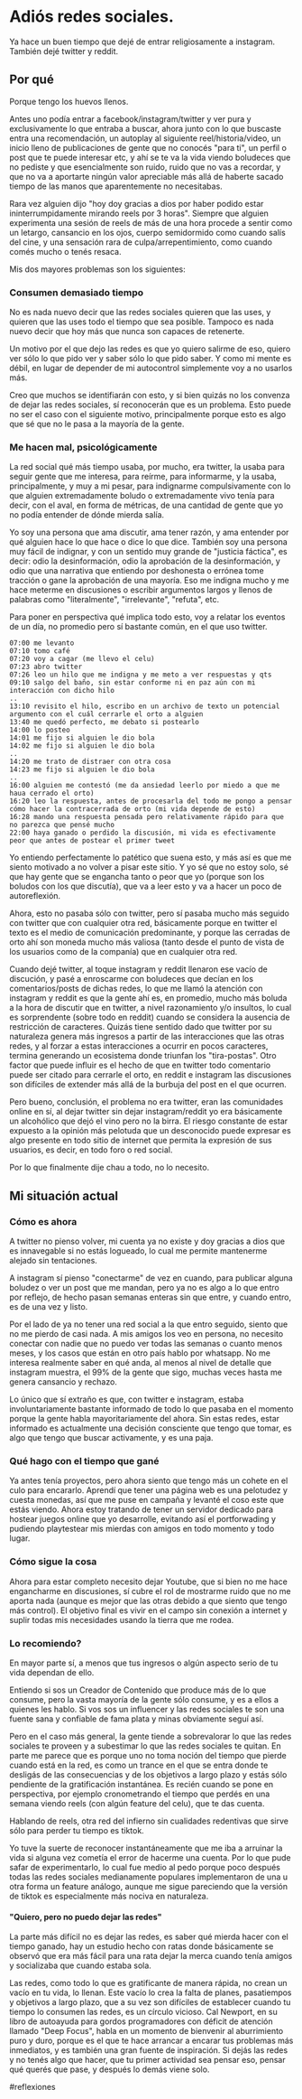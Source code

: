 # Adiós redes sociales.

Ya hace un buen tiempo que dejé de entrar religiosamente a instagram. También dejé twitter y reddit.

## Por qué

Porque tengo los huevos llenos.

Antes uno podía entrar a facebook/instagram/twitter y ver pura y exclusivamente lo que entraba a buscar, ahora junto con lo que buscaste entra una recomendación, un autoplay al siguiente reel/historia/video, un inicio lleno de publicaciones de gente que no conocés "para ti", un perfil o post que te puede interesar etc, y ahí se te va la vida viendo boludeces que no pediste y que esencialmente son ruido, ruido que no vas a recordar, y que no va a aportarte ningún valor apreciable más allá de haberte sacado tiempo de las manos que aparentemente no necesitabas.

Rara vez alguien dijo "hoy doy gracias a dios por haber podido estar ininterrumpidamente mirando reels por 3 horas". Siempre que alguien experimenta una sesión de reels de más de una hora procede a sentir como un letargo, cansancio en los ojos, cuerpo semidormido como cuando salís del cine, y una sensación rara de culpa/arrepentimiento, como cuando comés mucho o tenés resaca.

Mis dos mayores problemas son los siguientes:

### Consumen demasiado tiempo

No es nada nuevo decir que las redes sociales quieren que las uses, y quieren que las uses todo el tiempo que sea posible. Tampoco es nada nuevo decir que hoy más que nunca son capaces de retenerte.

Un motivo por el que dejo las redes es que yo quiero salirme de eso, quiero ver sólo lo que pido ver y saber sólo lo que pido saber. Y como mi mente es débil, en lugar de depender de mi autocontrol simplemente voy a no usarlos más.

Creo que muchos se identifiarán con esto, y si bien quizás no los convenza de dejar las redes sociales, sí reconocerán que es un problema. Esto puede no ser el caso con el siguiente motivo, principalmente porque esto es algo que sé que no le pasa a la mayoría de la gente.

### Me hacen mal, psicológicamente

La red social qué más tiempo usaba, por mucho, era twitter, la usaba para seguir gente que me interesa, para reírme, para informarme, y la usaba, principalmente, y muy a mi pesar, para indignarme compulsivamente con lo que alguien extremadamente boludo o extremadamente vivo tenía para decir, con el aval, en forma de métricas, de una cantidad de gente que yo no podía entender de dónde mierda salía.

Yo soy una persona que ama discutir, ama tener razón, y ama entender por qué alguien hace lo que hace o dice lo que dice. También soy una persona muy fácil de indignar, y con un sentido muy grande de "justicia fáctica", es decir: odio la desinformación, odio la aprobación de la desinformación, y odio que una narrativa que entiendo por deshonesta o errónea tome tracción o gane la aprobación de una mayoría. Eso me indigna mucho y me hace meterme en discusiones o escribir argumentos largos y llenos de palabras como "literalmente", "irrelevante", "refuta", etc.

Para poner en perspectiva qué implica todo esto, voy a relatar los eventos de un día, no promedio pero sí bastante común, en el que uso twitter.

```
07:00 me levanto
07:10 tomo café
07:20 voy a cagar (me llevo el celu) 
07:23 abro twitter
07:26 leo un hilo que me indigna y me meto a ver respuestas y qts
09:10 salgo del baño, sin estar conforme ni en paz aún con mi interacción con dicho hilo
..
13:10 revisito el hilo, escribo en un archivo de texto un potencial argumento con el cuál cerrarle el orto a alguien
13:40 me quedó perfecto, me debato si postearlo
14:00 lo posteo
14:01 me fijo si alguien le dio bola
14:02 me fijo si alguien le dio bola
..
14:20 me trato de distraer con otra cosa
14:23 me fijo si alguien le dio bola
..
16:00 alguien me contestó (me da ansiedad leerlo por miedo a que me haua cerrado el orto)
16:20 leo la respuesta, antes de procesarla del todo me pongo a pensar cómo hacer la contracerrada de orto (mi vida depende de esto)
16:28 mando una respuesta pensada pero relativamente rápido para que no parezca que pensé mucho
22:00 haya ganado o perdido la discusión, mi vida es efectivamente peor que antes de postear el primer tweet
```

Yo entiendo perfectamente lo patético que suena esto, y más así es que me siento motivado a no volver a pisar este sitio. Y yo sé que no estoy solo, sé que hay gente que se engancha tanto o peor que yo (porque son los boludos con los que discutía), que va a leer esto y va a hacer un poco de autoreflexión.

Ahora, esto no pasaba sólo con twitter, pero sí pasaba mucho más seguido con twitter que con cualquier otra red, básicamente porque en twitter el texto es el medio de comunicación predominante, y porque las cerradas de orto ahí son moneda mucho más valiosa (tanto desde el punto de vista de los usuarios como de la companía) que en cualquier otra red.

Cuando dejé twitter, al toque instagram y reddit llenaron ese vacío de discución, y pasé a enroscarme con boludeces que decían en los comentarios/posts de dichas redes, lo que me llamó la atención con instagram y reddit es que la gente ahí es, en promedio, mucho más boluda a la hora de discutir que en twitter, a nivel razonamiento y/o insultos, lo cual es sorprendente (sobre todo en reddit) cuando se considera la ausencia de restricción de caracteres. Quizás tiene sentido dado que twitter por su naturaleza genera más ingresos a partir de las interacciones que las otras redes, y al forzar a estas interacciones a ocurrir en pocos caracteres, termina generando un ecosistema donde triunfan los "tira-postas". Otro factor que puede influir es el hecho de que en twitter todo comentario puede ser citado para cerrarle el orto, en reddit e instagram las discusiones son difíciles de extender más allá de la burbuja del post en el que ocurren.

Pero bueno, conclusión, el problema no era twitter, eran las comunidades online en sí, al dejar twitter sin dejar instagram/reddit yo era básicamente un alcohólico que dejó el vino pero no la birra. El riesgo constante de estar expuesto a la opinión más pelotuda que un desconocido puede expresar es algo presente en todo sitio de internet que permita la expresión de sus usuarios, es decir, en todo foro o red social.

Por lo que finalmente dije chau a todo, no lo necesito.

## Mi situación actual

### Cómo es ahora

A twitter no pienso volver, mi cuenta ya no existe y doy gracias a dios que es innavegable si no estás logueado, lo cual me permite mantenerme alejado sin tentaciones.

A instagram sí pienso "conectarme" de vez en cuando, para publicar alguna boludez o ver un post que me mandan, pero ya no es algo a lo que entro por reflejo, de hecho pasan semanas enteras sin que entre, y cuando entro, es de una vez y listo.

Por el lado de ya no tener una red social a la que entro seguido, siento que no me pierdo de casi nada. A mis amigos los veo en persona, no necesito conectar con nadie que no puedo ver todas las semanas o cuanto menos meses, y los casos que están en otro país hablo por whatsapp. No me interesa realmente saber en qué anda, al menos al nivel de detalle que instagram muestra, el 99% de la gente que sigo, muchas veces hasta me genera cansancio y rechazo.

Lo único que sí extraño es que, con twitter e instagram, estaba involuntariamente bastante informado de todo lo que pasaba en el momento porque la gente habla mayoritariamente del ahora. Sin estas redes, estar informado es actualmente una decisión consciente que tengo que tomar, es algo que tengo que buscar activamente, y es una paja.

### Qué hago con el tiempo que gané

Ya antes tenía proyectos, pero ahora siento que tengo más un cohete en el culo para encararlo. Aprendí que tener una página web es una pelotudez y cuesta monedas, así que me puse en campaña y levanté el coso este que estás viendo. Ahora estoy tratando de tener un servidor dedicado para hostear juegos online que yo desarrolle, evitando así el portforwading y pudiendo playtestear mis mierdas con amigos en todo momento y todo lugar.

### Cómo sigue la cosa

Ahora para estar completo necesito dejar Youtube, que si bien no me hace engancharme en discusiones, sí cubre el rol de mostrarme ruido que no me aporta nada (aunque es mejor que las otras debido a que siento que tengo más control). El objetivo final es vivir en el campo sin conexión a internet y suplir todas mis necesidades usando la tierra que me rodea.

### Lo recomiendo?

En mayor parte sí, a menos que tus ingresos o algún aspecto serio de tu vida dependan de ello.

Entiendo si sos un Creador de Contenido que produce más de lo que consume, pero la vasta mayoría de la gente sólo consume, y es a ellos a quienes les hablo. Si vos sos un influencer y las redes sociales te son una fuente sana y confiable de fama plata y minas obviamente seguí así.

Pero en el caso más general, la gente tiende a sobrevalorar lo que las redes sociales te proveen y a subestimar lo que las redes sociales te quitan. En parte me parece que es porque uno no toma noción del tiempo que pierde cuando está en la red, es como un trance en el que se entra donde te desligás de las consecuencias y de los objetivos a largo plazo y estás sólo pendiente de la gratificación instantánea. Es recién cuando se pone en perspectiva, por ejemplo cronometrando el tiempo que perdés en una semana viendo reels (con algún feature del celu), que te das cuenta.

Hablando de reels, otra red del infierno sin cualidades redentivas que sirve sólo para perder tu tiempo es tiktok. 

Yo tuve la suerte de reconocer instantáneamente que me iba a arruinar la vida si alguna vez cometía el error de hacerme una cuenta. Por lo que pude safar de experimentarlo, lo cual fue medio al pedo porque poco después todas las redes sociales medianamente populares implementaron de una u otra forma un feature análogo, aunque me sigue pareciendo que la versión de tiktok es especialmente más nociva en naturaleza.

#### "Quiero, pero no puedo dejar las redes"

La parte más difícil no es dejar las redes, es saber qué mierda hacer con el tiempo ganado, hay un estudio hecho con ratas donde básicamente se observó que era más fácil para una rata dejar la merca cuando tenía amigos y socializaba que cuando estaba sola.

Las redes, como todo lo que es gratificante de manera rápida, no crean un vacío en tu vida, lo llenan. Este vacío lo crea la falta de planes, pasatiempos y objetivos a largo plazo, que a su vez son difíciles de establecer cuando tu tiempo lo consumen las redes, es un círculo vicioso. Cal Newport, en su libro de autoayuda para gordos programadores con déficit de atención llamado "Deep Focus", habla en un momento de bienvenir al aburrimiento puro y duro, porque es el que te hace arrancar a encarar tus problemas más inmediatos, y es también una gran fuente de inspiración. Si dejás las redes y no tenés algo que hacer, que tu primer actividad sea pensar eso, pensar qué querés que pase, y después lo demás viene solo.

#reflexiones
